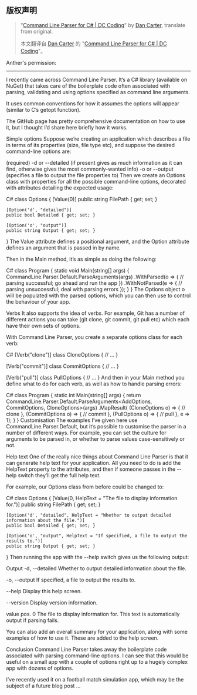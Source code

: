 
## 版权声明

> "[Command Line Parser for C# | DC Coding](https://codingblog.carterdan.net/2019/04/12/command-line-parser/)" by [Dan Carter](https://codingblog.carterdan.net/About/), ‎translate from original.
>  
> 本文翻译自 [Dan Carter](https://codingblog.carterdan.net/About/) 的 "[Command Line Parser for C# | DC Coding](https://codingblog.carterdan.net/2019/04/12/command-line-parser/)"。

Anther's permission:



---

I recently came across Command Line Parser. It’s a C# library (available on NuGet) that takes care of the boilerplate code often associated with parsing, validating and using options specified as command line arguments.

It uses common conventions for how it assumes the options will appear (similar to C’s getopt function).

The GitHub page has pretty comprehensive documentation on how to use it, but I thought I’d share here briefly how it works.

Simple options
Suppose we’re creating an application which describes a file in terms of its properties (size, file type etc), and suppose the desired command-line options are:

<file path> (required)
-d or --detailed (if present gives as much information as it can find, otherwise gives the most commonly-wanted info)
-o <file path> or --output <file path> (specifies a file to output the file properties to)
Then we create an Options class with properties for all the possible command-line options, decorated with attributes detailing the expected usage:

C#
class Options
{
    [Value(0)]
    public string FilePath { get; set; }

    [Option('d', "detailed")]
    public bool Detailed { get; set; }

    [Option('o', "output")]
    public string Output { get; set; }
}
The Value attribute defines a positional argument, and the Option attribute defines an argument that is passed in by name.

Then in the Main method, it’s as simple as doing the following:

C#
class Program
{
    static void Main(string[] args)
    {
        CommandLine.Parser.Default.ParseArguments<Options>(args)
            .WithParsed<Options>(o => {
                // parsing successful; go ahead and run the app
            })
            .WithNotParsed<Options>(e => {
                // parsing unsuccessful; deal with parsing errors
            });
    }
}
The Options object o will be populated with the parsed options, which you can then use to control the behaviour of your app.

Verbs
It also supports the idea of verbs. For example, Git has a number of different actions you can take (git clone, git commit, git pull etc) which each have their own sets of options.

With Command Line Parser, you create a separate options class for each verb:

C#
[Verb("clone")]
class CloneOptions {
    // ...
}

[Verb("commit")]
class CommitOptions {
    // ...
}

[Verb("pull")]
class PullOptions {
    // ...
}
And then in your Main method you define what to do for each verb, as well as how to handle parsing errors:

C#
class Program
{
    static int Main(string[] args) 
    {
        return CommandLine.Parser.Default.ParseArguments<AddOptions, CommitOptions, CloneOptions>(args)
            .MapResult(
                (CloneOptions o) => { 
                    // clone
                },
                (CommitOptions o) => {
                    // commit
                },
                (PullOptions o) => {
                    // pull
                },
                e => 1);
    }
}
Customisation
The examples I’ve given here use CommandLine.Parser.Default, but it’s possible to customise the parser in a number of different ways. For example, you can set the culture for arguments to be parsed in, or whether to parse values case-sensitively or not.

Help text
One of the really nice things about Command Line Parser is that it can generate help text for your application. All you need to do is add the HelpText property to the attributes, and then if someone passes in the --help switch they’ll get the full help text.

For example, our Options class from before could be changed to:

C#
class Options
{
    [Value(0, HelpText = "The file to display information for.")]
    public string FilePath { get; set; }

    [Option('d', "detailed", HelpText = "Whether to output detailed information about the file.")]
    public bool Detailed { get; set; }

    [Option('o', "output", HelpText = "If specified, a file to output the results to.")]
    public string Output { get; set; }
}
Then running the app with the --help switch gives us the following output:

Output
  -d, --detailed    Whether to output detailed information about the file.

  -o, --output      If specified, a file to output the results to.

  --help            Display this help screen.

  --version         Display version information.

  value pos. 0      The file to display information for.
This text is automatically output if parsing fails.

You can also add an overall summary for your application, along with some examples of how to use it. These are added to the help screen.

Conclusion
Command Line Parser takes away the boilerplate code associated with parsing command-line options. I can see that this would be useful on a small app with a couple of options right up to a hugely complex app with dozens of options.

I’ve recently used it on a football match simulation app, which may be the subject of a future blog post …